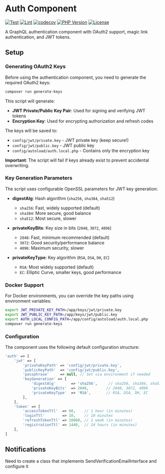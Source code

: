 # Auth Component

[![Test](https://github.com/zestic/graphql-auth-component/actions/workflows/test.yml/badge.svg)](https://github.com/zestic/graphql-auth-component/actions/workflows/test.yml)
[![Lint](https://github.com/zestic/graphql-auth-component/actions/workflows/lint.yml/badge.svg)](https://github.com/zestic/graphql-auth-component/actions/workflows/lint.yml)
[![codecov](https://codecov.io/gh/zestic/graphql-auth-component/branch/main/graph/badge.svg)](https://codecov.io/gh/zestic/graphql-auth-component)
[![PHP Version](https://img.shields.io/packagist/php-v/zestic/graphql-auth-component)](https://packagist.org/packages/zestic/graphql-auth-component)
[![License](https://img.shields.io/packagist/l/zestic/graphql-auth-component)](https://github.com/zestic/graphql-auth-component/blob/main/LICENSE)

A GraphQL authentication component with OAuth2 support, magic link authentication, and JWT tokens.

## Setup

### Generating OAuth2 Keys

Before using the authentication component, you need to generate the required OAuth2 keys:

```bash
composer run generate-keys
```

This script will generate:
- **JWT Private/Public Key Pair**: Used for signing and verifying JWT tokens
- **Encryption Key**: Used for encrypting authorization and refresh codes

The keys will be saved to:
- `config/jwt/private.key` - JWT private key (keep secure!)
- `config/jwt/public.key` - JWT public key
- `config/autoload/auth.local.php` - Contains only the encryption key

**Important**: The script will fail if keys already exist to prevent accidental overwriting.

### Key Generation Parameters

The script uses configurable OpenSSL parameters for JWT key generation:

- **digestAlg**: Hash algorithm (`sha256`, `sha384`, `sha512`)
  - `sha256`: Fast, widely supported (default)
  - `sha384`: More secure, good balance
  - `sha512`: Most secure, slower

- **privateKeyBits**: Key size in bits (`2048`, `3072`, `4096`)
  - `2048`: Fast, minimum recommended (default)
  - `3072`: Good security/performance balance
  - `4096`: Maximum security, slower

- **privateKeyType**: Key algorithm (`RSA`, `DSA`, `DH`, `EC`)
  - `RSA`: Most widely supported (default)
  - `EC`: Elliptic Curve, smaller keys, good performance

### Docker Support

For Docker environments, you can override the key paths using environment variables:

```bash
export JWT_PRIVATE_KEY_PATH=/app/keys/jwt/private.key
export JWT_PUBLIC_KEY_PATH=/app/keys/jwt/public.key
export AUTH_LOCAL_CONFIG_PATH=/app/config/autoload/auth.local.php
composer run generate-keys
```

### Configuration

The component uses the following default configuration structure:

```php
'auth' => [
    'jwt' => [
        'privateKeyPath' => 'config/jwt/private.key',
        'publicKeyPath'  => 'config/jwt/public.key',
        'passphrase'     => null, // Set via environment if needed
        'keyGeneration' => [
            'digestAlg'       => 'sha256',     // sha256, sha384, sha512
            'privateKeyBits'  => 2048,        // 2048, 3072, 4096
            'privateKeyType'  => 'RSA',       // RSA, DSA, DH, EC
        ],
    ],
    'token' => [
        'accessTokenTtl'  => 60,    // 1 hour (in minutes)
        'loginTtl'        => 10,    // 10 minutes
        'refreshTokenTtl' => 10080, // 1 week (in minutes)
        'registrationTtl' => 1440,  // 24 hours (in minutes)
    ],
]
```

## Notifications

Need to create a class that implements SendVerificationEmailInterface and configure it

